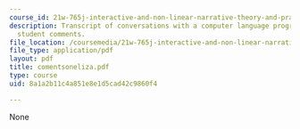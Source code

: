 ```yaml
---
course_id: 21w-765j-interactive-and-non-linear-narrative-theory-and-practice-spring-2004
description: Transcript of conversations with a computer language program along with
  student comments.
file_location: /coursemedia/21w-765j-interactive-and-non-linear-narrative-theory-and-practice-spring-2004/8a1a2b11c4a851e8e1d5cad42c9860f4_comentsoneliza.pdf
file_type: application/pdf
layout: pdf
title: comentsoneliza.pdf
type: course
uid: 8a1a2b11c4a851e8e1d5cad42c9860f4

---
```

None